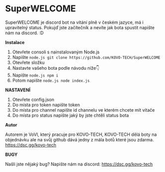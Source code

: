 # SuperWELCOME

SuperWELCOME je discord bot na vítání plně v českém jazyce, má i upravitelný status. Pokujď jste začítečník a nevíte jak bota spustit napište nám na discord. :D


**Instalace**
1) Otevřete consoli s nainstalovaným Node.js
2) Napište ```node.js git clone https://github.com/KOVO-TECH/SuperWELCOME```
3) Otevřete složku
4) Nastavte vašeho bota podle návodu níže👇
5) Napište ```node.js npm i```
6) Potom napište ```node.js node index.js```

**NASTAVENÍ**

1) Otevřete config.json
2) Do místa pro token napište token
3) Do místa pro channel napište id channelu ve kterém chcete mít vítače
4) Do místa pro status napište jaký by jste chtěli status bota


**Autor**

Autorem je VoVl, který pracuje pro KOVO-TECH,
KOVO-TECH dělá boty na objednávku ale na svůj github dává jedny z mála botů které jsou zdarma.
https://dsc.gg/kovo-tech


**BUGY**

Našli jste nějaký bug?
Napište nám na discord: https://dsc.gg/kovo-tech
